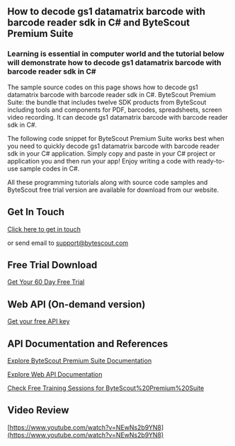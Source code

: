 ## How to decode gs1 datamatrix barcode with barcode reader sdk in C# and ByteScout Premium Suite

### Learning is essential in computer world and the tutorial below will demonstrate how to decode gs1 datamatrix barcode with barcode reader sdk in C#

The sample source codes on this page shows how to decode gs1 datamatrix barcode with barcode reader sdk in C#. ByteScout Premium Suite: the bundle that includes twelve SDK products from ByteScout including tools and components for PDF, barcodes, spreadsheets, screen video recording. It can decode gs1 datamatrix barcode with barcode reader sdk in C#.

The following code snippet for ByteScout Premium Suite works best when you need to quickly decode gs1 datamatrix barcode with barcode reader sdk in your C# application.  Simply copy and paste in your C# project or application you and then run your app! Enjoy writing a code with ready-to-use sample codes in C#.

All these programming tutorials along with source code samples and ByteScout free trial version are available for download from our website.

## Get In Touch

[Click here to get in touch](https://bytescout.zendesk.com/hc/en-us/requests/new?subject=ByteScout%20Premium%20Suite%20Question)

or send email to [support@bytescout.com](mailto:support@bytescout.com?subject=ByteScout%20Premium%20Suite%20Question) 

## Free Trial Download

[Get Your 60 Day Free Trial](https://bytescout.com/download/web-installer?utm_source=github-readme)

## Web API (On-demand version)

[Get your free API key](https://pdf.co/documentation/api?utm_source=github-readme)

## API Documentation and References

[Explore ByteScout Premium Suite Documentation](https://bytescout.com/documentation/index.html?utm_source=github-readme)

[Explore Web API Documentation](https://pdf.co/documentation/api?utm_source=github-readme)

[Check Free Training Sessions for ByteScout%20Premium%20Suite](https://academy.bytescout.com/)

## Video Review

[https://www.youtube.com/watch?v=NEwNs2b9YN8](https://www.youtube.com/watch?v=NEwNs2b9YN8)